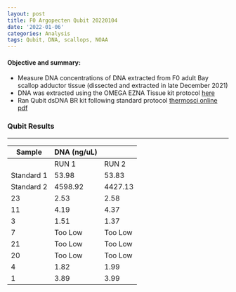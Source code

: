 ```yaml
---
layout: post
title: F0 Argopecten Qubit 20220104
date: '2022-01-06'
categories: Analysis
tags: Qubit, DNA, scallops, NOAA
---
```

#### **Objective and summary:**
- Measure DNA concentrations of DNA extracted from F0 adult Bay scallop adductor tissue (dissected and extracted in late December 2021)
- DNA was extracted using the OMEGA EZNA Tissue kit protocol [here](https://samgurr.github.io/SamJGurr_Lab_Notebook/Airradians-adult-DNA-extractions/)
- Ran Qubit dsDNA BR kit following standard protocol [thermosci online pdf](https://www.thermofisher.com/document-connect/document-connect.html?url=https%3A%2F%2Fassets.thermofisher.com%2FTFS-Assets%2FLSG%2Fmanuals%2FQubit_dsDNA_BR_Assay_UG.pdf)


### Qubit Results
----------

| Sample      | DNA (ng/uL)  |              |  
| ------      | -----------  |       -      |  
|             |    RUN 1     |     RUN 2    |      
| Standard 1 	|    53.98     |    53.83     |     
| Standard 2 	|   4598.92    |   4427.13    |     
| 23        	|     2.53     |     2.58     |     
| 11        	|     4.19     |     4.37     |    
| 3         	|     1.51     |     1.37     |     
| 7         	|     Too Low  |     Too Low  |     
| 21        	|     Too Low  |     Too Low  |      
| 20        	|     Too Low  |     Too Low  |      
| 4         	|     1.82     |     1.99     |     
| 1         	|     3.89     |     3.99     |     
